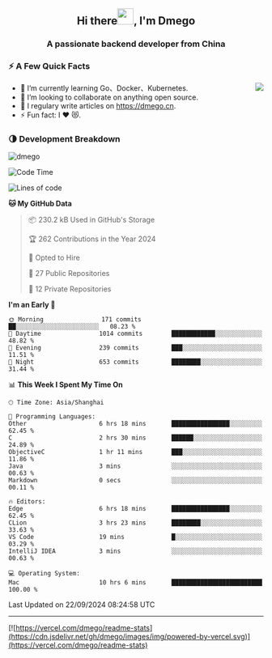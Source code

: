 <h2 align="center">Hi there<img src="https://cdn.jsdelivr.net/gh/dmego/images/img/Hi.gif" height="32" />, I'm Dmego </h2>
<h3 align="center">A passionate backend developer from China</h3>

### ⚡️ A Few Quick Facts

<img align="right" src="https://readme-stats-dmego.vercel.app/api?username=dmego&show_icons=true&icon_color=1573B3&hide_title=true&text_color=718096&bg_color=00000000&hide_border=true"/>

<ul>
    <li> 🌱 I’m currently learning Go、Docker、Kubernetes.</li>
    <li> 👯 I’m looking to collaborate on anything open source.</li>
    <li> 📝 I regulary write articles on <a href="https://dmego.cn">https://dmego.cn</a>.</li>
    <li> ⚡ Fun fact: I ❤️ 😻.</li>
</ul>

### 🌗 Development Breakdown

<img src="https://komarev.com/ghpvc/?username=dmego" alt="dmego" />

<!--START_SECTION:waka-->
![Code Time](http://img.shields.io/badge/Code%20Time-2%2C942%20hrs%2033%20mins-blue)

![Lines of code](https://img.shields.io/badge/From%20Hello%20World%20I%27ve%20Written-675.6%20thousand%20lines%20of%20code-blue)

**🐱 My GitHub Data** 

> 📦 230.2 kB Used in GitHub's Storage 
 > 
> 🏆 262 Contributions in the Year 2024
 > 
> 💼 Opted to Hire
 > 
> 📜 27 Public Repositories 
 > 
> 🔑 12 Private Repositories 
 > 
**I'm an Early 🐤** 

```text
🌞 Morning                171 commits         ██░░░░░░░░░░░░░░░░░░░░░░░   08.23 % 
🌆 Daytime                1014 commits        ████████████░░░░░░░░░░░░░   48.82 % 
🌃 Evening                239 commits         ███░░░░░░░░░░░░░░░░░░░░░░   11.51 % 
🌙 Night                  653 commits         ████████░░░░░░░░░░░░░░░░░   31.44 % 
```


📊 **This Week I Spent My Time On** 

```text
🕑︎ Time Zone: Asia/Shanghai

💬 Programming Languages: 
Other                    6 hrs 18 mins       ████████████████░░░░░░░░░   62.45 % 
C                        2 hrs 30 mins       ██████░░░░░░░░░░░░░░░░░░░   24.89 % 
ObjectiveC               1 hr 11 mins        ███░░░░░░░░░░░░░░░░░░░░░░   11.86 % 
Java                     3 mins              ░░░░░░░░░░░░░░░░░░░░░░░░░   00.63 % 
Markdown                 0 secs              ░░░░░░░░░░░░░░░░░░░░░░░░░   00.11 % 

🔥 Editors: 
Edge                     6 hrs 18 mins       ████████████████░░░░░░░░░   62.45 % 
CLion                    3 hrs 23 mins       ████████░░░░░░░░░░░░░░░░░   33.63 % 
VS Code                  19 mins             █░░░░░░░░░░░░░░░░░░░░░░░░   03.29 % 
IntelliJ IDEA            3 mins              ░░░░░░░░░░░░░░░░░░░░░░░░░   00.63 % 

💻 Operating System: 
Mac                      10 hrs 6 mins       █████████████████████████   100.00 % 
```


 Last Updated on 22/09/2024 08:24:58 UTC
<!--END_SECTION:waka-->

---

[![https://vercel.com/dmego/readme-stats](https://cdn.jsdelivr.net/gh/dmego/images/img/powered-by-vercel.svg)](https://vercel.com/dmego/readme-stats)

